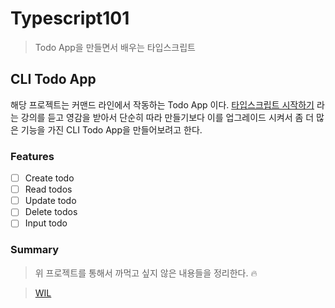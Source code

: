 # Typescript101

> Todo App을 만들면서 배우는 타입스크립트

## CLI Todo App

해당 프로젝트는 커맨드 라인에서 작동하는 Todo App 이다. [타입스크립트 시작하기](https://www.inflearn.com/course/%ED%83%80%EC%9E%85%EC%8A%A4%ED%81%AC%EB%A6%BD%ED%8A%B8-%EC%8B%9C%EC%9E%91%ED%95%98%EA%B8%B0) 라는 강의를 듣고 영감을 받아서 단순히 따라 만들기보다 이를 업그레이드 시켜서 좀 더 많은 기능을 가진 CLI Todo App을 만들어보려고 한다.

### Features

- [ ] Create todo
- [ ] Read todos
- [ ] Update todo
- [ ] Delete todos
- [ ] Input todo

### Summary

> 위 프로젝트를 통해서 까먹고 싶지 않은 내용들을 정리한다. 🔥

> [WIL](cli-todo/wil.md)
